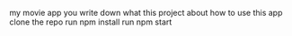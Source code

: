 my movie app
you write down what this project about
how to use this app
clone the repo
run npm install
run npm start
